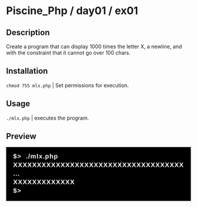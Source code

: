 # Piscine_Php / day01 / ex01

## Description
Create a program that can display 1000 times the letter X, a newline, and with the constraint that it cannot go over 100 chars.

## Installation
`chmod 755 mlx.php` | Set permissions for execution.

## Usage
`./mlx.php` | executes the program.

## Preview
<img src="../../resources/images/mlx.png" width="1200">

